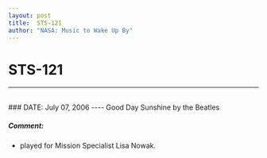 ```yaml
---
layout: post
title:  STS-121
author: "NASA: Music to Wake Up By"
---
```


# STS-121
----
<br/>
### DATE: July 07, 2006
----
Good Day Sunshine by the Beatles

##### Comment:
* played for Mission Specialist Lisa Nowak.
